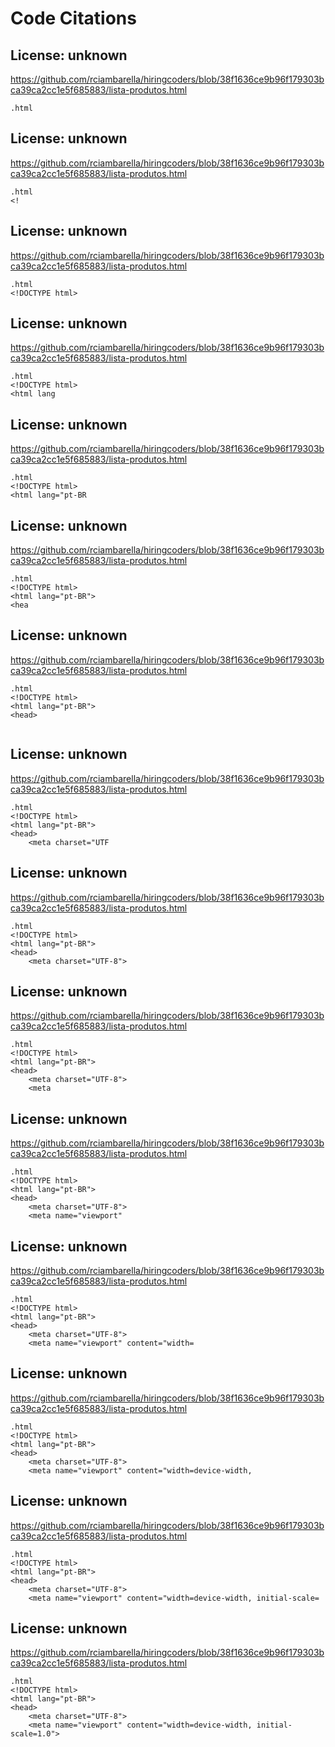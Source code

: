 # Code Citations

## License: unknown
https://github.com/rciambarella/hiringcoders/blob/38f1636ce9b96f179303bca39ca2cc1e5f685883/lista-produtos.html

```
.html
```


## License: unknown
https://github.com/rciambarella/hiringcoders/blob/38f1636ce9b96f179303bca39ca2cc1e5f685883/lista-produtos.html

```
.html
<!
```


## License: unknown
https://github.com/rciambarella/hiringcoders/blob/38f1636ce9b96f179303bca39ca2cc1e5f685883/lista-produtos.html

```
.html
<!DOCTYPE html>
```


## License: unknown
https://github.com/rciambarella/hiringcoders/blob/38f1636ce9b96f179303bca39ca2cc1e5f685883/lista-produtos.html

```
.html
<!DOCTYPE html>
<html lang
```


## License: unknown
https://github.com/rciambarella/hiringcoders/blob/38f1636ce9b96f179303bca39ca2cc1e5f685883/lista-produtos.html

```
.html
<!DOCTYPE html>
<html lang="pt-BR
```


## License: unknown
https://github.com/rciambarella/hiringcoders/blob/38f1636ce9b96f179303bca39ca2cc1e5f685883/lista-produtos.html

```
.html
<!DOCTYPE html>
<html lang="pt-BR">
<hea
```


## License: unknown
https://github.com/rciambarella/hiringcoders/blob/38f1636ce9b96f179303bca39ca2cc1e5f685883/lista-produtos.html

```
.html
<!DOCTYPE html>
<html lang="pt-BR">
<head>
    
```


## License: unknown
https://github.com/rciambarella/hiringcoders/blob/38f1636ce9b96f179303bca39ca2cc1e5f685883/lista-produtos.html

```
.html
<!DOCTYPE html>
<html lang="pt-BR">
<head>
    <meta charset="UTF
```


## License: unknown
https://github.com/rciambarella/hiringcoders/blob/38f1636ce9b96f179303bca39ca2cc1e5f685883/lista-produtos.html

```
.html
<!DOCTYPE html>
<html lang="pt-BR">
<head>
    <meta charset="UTF-8">
```


## License: unknown
https://github.com/rciambarella/hiringcoders/blob/38f1636ce9b96f179303bca39ca2cc1e5f685883/lista-produtos.html

```
.html
<!DOCTYPE html>
<html lang="pt-BR">
<head>
    <meta charset="UTF-8">
    <meta
```


## License: unknown
https://github.com/rciambarella/hiringcoders/blob/38f1636ce9b96f179303bca39ca2cc1e5f685883/lista-produtos.html

```
.html
<!DOCTYPE html>
<html lang="pt-BR">
<head>
    <meta charset="UTF-8">
    <meta name="viewport"
```


## License: unknown
https://github.com/rciambarella/hiringcoders/blob/38f1636ce9b96f179303bca39ca2cc1e5f685883/lista-produtos.html

```
.html
<!DOCTYPE html>
<html lang="pt-BR">
<head>
    <meta charset="UTF-8">
    <meta name="viewport" content="width=
```


## License: unknown
https://github.com/rciambarella/hiringcoders/blob/38f1636ce9b96f179303bca39ca2cc1e5f685883/lista-produtos.html

```
.html
<!DOCTYPE html>
<html lang="pt-BR">
<head>
    <meta charset="UTF-8">
    <meta name="viewport" content="width=device-width,
```


## License: unknown
https://github.com/rciambarella/hiringcoders/blob/38f1636ce9b96f179303bca39ca2cc1e5f685883/lista-produtos.html

```
.html
<!DOCTYPE html>
<html lang="pt-BR">
<head>
    <meta charset="UTF-8">
    <meta name="viewport" content="width=device-width, initial-scale=
```


## License: unknown
https://github.com/rciambarella/hiringcoders/blob/38f1636ce9b96f179303bca39ca2cc1e5f685883/lista-produtos.html

```
.html
<!DOCTYPE html>
<html lang="pt-BR">
<head>
    <meta charset="UTF-8">
    <meta name="viewport" content="width=device-width, initial-scale=1.0">
```

